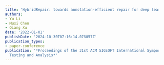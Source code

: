 ```yaml
---
title: 'HybridRepair: towards annotation-efficient repair for deep learning models'
authors:
- Yu Li
- Muxi Chen
- Qiang Xu
date: '2022-01-01'
publishDate: '2024-10-30T07:16:14.078057Z'
publication_types:
- paper-conference
publication: '*Proceedings of the 31st ACM SIGSOFT International Symposium on Software
  Testing and Analysis*'
---
```

